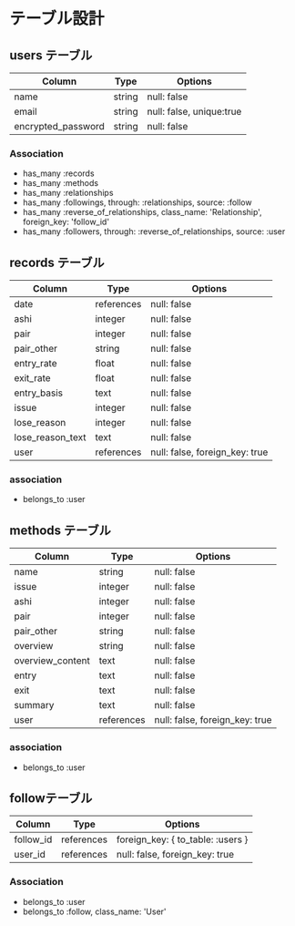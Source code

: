 # テーブル設計

## users テーブル

| Column             | Type       | Options                  |
| ------------------ | ---------- | ------------------------ |
| name               | string     | null: false              |
| email              | string     | null: false, unique:true |
| encrypted_password | string     | null: false              |

### Association

* has_many :records
* has_many :methods
* has_many :relationships
* has_many :followings, through: :relationships, source: :follow
* has_many :reverse_of_relationships, class_name: 'Relationship', foreign_key: 'follow_id'
* has_many :followers, through: :reverse_of_relationships, source: :user

## records テーブル 

| Column           | Type       | Options                        |
| ---------------- | ---------- | ------------------------------ |
| date             | references | null: false                    |
| ashi             | integer    | null: false                    |
| pair             | integer    | null: false                    |
| pair_other       | string     | null: false                    |
| entry_rate       | float      | null: false                    |
| exit_rate        | float      | null: false                    |
| entry_basis      | text       | null: false                    |
| issue            | integer    | null: false                    |
| lose_reason      | integer    | null: false                    |
| lose_reason_text | text       | null: false                    |
| user             | references | null: false, foreign_key: true |

### association

* belongs_to :user

## methods テーブル

| Column           | Type       | Options                        |
| ---------------- | ---------- | ------------------------------ |
| name             | string     | null: false                    |
| issue            | integer    | null: false                    |
| ashi             | integer    | null: false                    |
| pair             | integer    | null: false                    |
| pair_other       | string     | null: false                    |
| overview         | string     | null: false                    |
| overview_content | text       | null: false                    |
| entry            | text       | null: false                    |
| exit             | text       | null: false                    |
| summary          | text       | null: false                    |
| user             | references | null: false, foreign_key: true |

### association

* belongs_to :user

## followテーブル

| Column    | Type       | Options                           |
| --------- | ---------- | --------------------------------- |
| follow_id | references | foreign_key: { to_table: :users } |
| user_id   | references | null: false, foreign_key: true    |

### Association

* belongs_to :user
* belongs_to :follow, class_name: 'User'